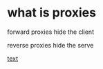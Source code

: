 # what is proxies

forward proxies hide the client

reverse proxies hide the serve

[text](https://www.cloudflare.com/en-gb/learning/cdn/glossary/reverse-proxy/)
